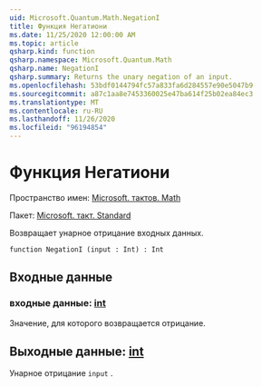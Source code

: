 ```yaml
---
uid: Microsoft.Quantum.Math.NegationI
title: Функция Негатиони
ms.date: 11/25/2020 12:00:00 AM
ms.topic: article
qsharp.kind: function
qsharp.namespace: Microsoft.Quantum.Math
qsharp.name: NegationI
qsharp.summary: Returns the unary negation of an input.
ms.openlocfilehash: 53bdf0144794fc57a833fa6d284557e90e5047b9
ms.sourcegitcommit: a87c1aa8e7453360025e47ba614f25b02ea84ec3
ms.translationtype: MT
ms.contentlocale: ru-RU
ms.lasthandoff: 11/26/2020
ms.locfileid: "96194854"
---
```

# <a name="negationi-function"></a>Функция Негатиони

Пространство имен: [Microsoft. тактов. Math](xref:Microsoft.Quantum.Math)

Пакет: [Microsoft. такт. Standard](https://nuget.org/packages/Microsoft.Quantum.Standard)


Возвращает унарное отрицание входных данных.

```qsharp
function NegationI (input : Int) : Int
```


## <a name="input"></a>Входные данные

### <a name="input--int"></a>входные данные: [int](xref:microsoft.quantum.lang-ref.int)

Значение, для которого возвращается отрицание.



## <a name="output--int"></a>Выходные данные: [int](xref:microsoft.quantum.lang-ref.int)

Унарное отрицание `input` .